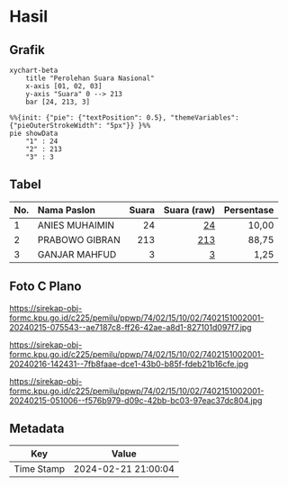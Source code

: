# Hasil

## Grafik

```mermaid
xychart-beta
    title "Perolehan Suara Nasional"
    x-axis [01, 02, 03]
    y-axis "Suara" 0 --> 213
    bar [24, 213, 3]
```

```mermaid
%%{init: {"pie": {"textPosition": 0.5}, "themeVariables": {"pieOuterStrokeWidth": "5px"}} }%%
pie showData
    "1" : 24
    "2" : 213
    "3" : 3
```

## Tabel

| No. | Nama Paslon    | Suara | Suara (raw) | Persentase |
|:--- |:-------------- | -----:| -----------:| ----------:|
| 1   | ANIES MUHAIMIN | 24    | [24][p-1]   | 10,00      |
| 2   | PRABOWO GIBRAN | 213   | [213][p-2]  | 88,75      |
| 3   | GANJAR MAHFUD  | 3     | [3][p-3]    | 1,25       |


[p-1]: https://github.com/gigit-pemilu/pemilu-2024/blob/main/pilpres/hitung-suara/sub/74-sulawesi-tenggara/sub/02-konawe/sub/15-tongauna/sub/1002-mata-iwoi/sub/001-tps/sub/paslon-1.txt
[p-2]: https://github.com/gigit-pemilu/pemilu-2024/blob/main/pilpres/hitung-suara/sub/74-sulawesi-tenggara/sub/02-konawe/sub/15-tongauna/sub/1002-mata-iwoi/sub/001-tps/sub/paslon-2.txt
[p-3]: https://github.com/gigit-pemilu/pemilu-2024/blob/main/pilpres/hitung-suara/sub/74-sulawesi-tenggara/sub/02-konawe/sub/15-tongauna/sub/1002-mata-iwoi/sub/001-tps/sub/paslon-3.txt

## Foto C Plano

https://sirekap-obj-formc.kpu.go.id/c225/pemilu/ppwp/74/02/15/10/02/7402151002001-20240215-075543--ae7187c8-ff26-42ae-a8d1-827101d097f7.jpg

https://sirekap-obj-formc.kpu.go.id/c225/pemilu/ppwp/74/02/15/10/02/7402151002001-20240216-142431--7fb8faae-dce1-43b0-b85f-fdeb21b16cfe.jpg

https://sirekap-obj-formc.kpu.go.id/c225/pemilu/ppwp/74/02/15/10/02/7402151002001-20240215-051006--f576b979-d09c-42bb-bc03-97eac37dc804.jpg


## Metadata

| Key        | Value               |
| ---------- | ------------------- |
| Time Stamp | 2024-02-21 21:00:04 |



